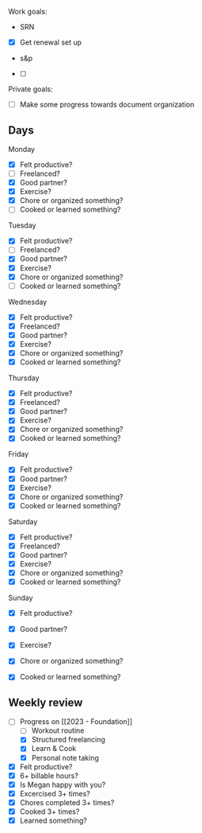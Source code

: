 Work goals:
-   SRN
- [x]   Get renewal set up

-   s&p
- [ ] 

Private goals:
- [ ]   Make some progress towards document organization

## Days
Monday
- [x] Felt productive?
- [ ] Freelanced?
- [x] Good partner?
- [x] Exercise?
- [x] Chore or organized something?
- [ ] Cooked or learned something?

Tuesday
- [x] Felt productive?
- [ ] Freelanced?
- [x] Good partner?
- [x] Exercise?
- [x] Chore or organized something?
- [ ] Cooked or learned something?

Wednesday
- [x] Felt productive?
- [x] Freelanced?
- [x] Good partner?
- [x] Exercise?
- [x] Chore or organized something?
- [x] Cooked or learned something?

Thursday
- [x] Felt productive?
- [x] Freelanced?
- [x] Good partner?
- [x] Exercise?
- [x] Chore or organized something?
- [x] Cooked or learned something?

Friday
- [x] Felt productive?
- [x] Good partner?
- [x] Exercise?
- [x] Chore or organized something?
- [x] Cooked or learned something?

Saturday
- [x] Felt productive?
- [x] Freelanced?
- [x] Good partner?
- [x] Exercise?
- [x] Chore or organized something?
- [x] Cooked or learned something?

Sunday
- [x] Felt productive?
- [x] Good partner?
- [x] Exercise?
- [x] Chore or organized something?
- [x] Cooked or learned something?


## Weekly review
- [ ] Progress on [[2023 - Foundation]]
	- [ ] Workout routine
	- [x] Structured freelancing
	- [x] Learn & Cook
	- [x] Personal note taking
- [x] Felt productive?
- [x] 6+ billable hours?
- [x] Is Megan happy with you?
- [x] Excercised  3+ times?
- [x] Chores completed 3+ times?
- [x] Cooked 3+ times?
- [x] Learned something?
